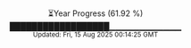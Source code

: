 <p align="center">
⏳Year Progress (61.92 %)<br>
██████████████████▁▁▁▁▁▁▁▁▁▁▁▁ <br>
<sub>Updated: Fri, 15 Aug 2025 00:14:25 GMT</sub>
</p>

